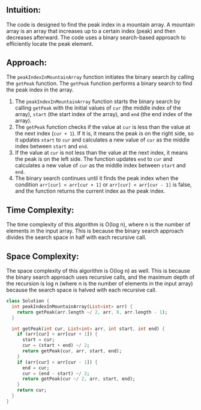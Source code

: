 #

## **Intuition:**

The code is designed to find the peak index in a mountain array. A mountain array is an array that increases up to a certain index (peak) and then decreases afterward. The code uses a binary search-based approach to efficiently locate the peak element.

## **Approach:**

The `peakIndexInMountainArray` function initiates the binary search by calling the `getPeak` function. The `getPeak` function performs a binary search to find the peak index in the array.

1. The `peakIndexInMountainArray` function starts the binary search by calling `getPeak` with the initial values of `cur` (the middle index of the array), `start` (the start index of the array), and `end` (the end index of the array).
2. The `getPeak` function checks if the value at `cur` is less than the value at the next index (`cur + 1`). If it is, it means the peak is on the right side, so it updates `start` to `cur` and calculates a new value of `cur` as the middle index between `start` and `end`.
3. If the value at `cur` is not less than the value at the next index, it means the peak is on the left side. The function updates `end` to `cur` and calculates a new value of `cur` as the middle index between `start` and `end`.
4. The binary search continues until it finds the peak index when the condition `arr[cur] < arr[cur + 1]` or `arr[cur] < arr[cur - 1]` is false, and the function returns the current index as the peak index.

## **Time Complexity:**

The time complexity of this algorithm is O(log n), where n is the number of elements in the input array. This is because the binary search approach divides the search space in half with each recursive call.

## **Space Complexity:**

The space complexity of this algorithm is O(log n) as well. This is because the binary search approach uses recursive calls, and the maximum depth of the recursion is log n (where n is the number of elements in the input array) because the search space is halved with each recursive call.

```dart
class Solution {
  int peakIndexInMountainArray(List<int> arr) {
    return getPeak(arr.length ~/ 2, arr, 0, arr.length - 1);
  }

  int getPeak(int cur, List<int> arr, int start, int end) {
    if (arr[cur] < arr[cur + 1]) {
      start = cur;
      cur = (start + end) ~/ 2;
      return getPeak(cur, arr, start, end);
    }
    if (arr[cur] < arr[cur - 1]) {
      end = cur;
      cur = (end - start) ~/ 2;
      return getPeak(cur ~/ 2, arr, start, end);
    }
    return cur;
  }
}
```
